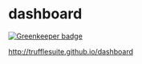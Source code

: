# dashboard

[![Greenkeeper badge](https://badges.greenkeeper.io/trufflesuite/dashboard.svg)](https://greenkeeper.io/)

http://trufflesuite.github.io/dashboard
